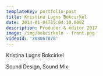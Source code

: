 ```yaml
---
templateKey: portfolio-post
title: Kristina Lugns Bokcirkel
date: 2014-01-04T15:04:10.000Z
description: Producer & editor 2017
image: /img/bokcirkeln - front.png
videoId: '268067878'
---
```

Kristina Lugns Bokcirkel

Sound Design, Sound Mix

